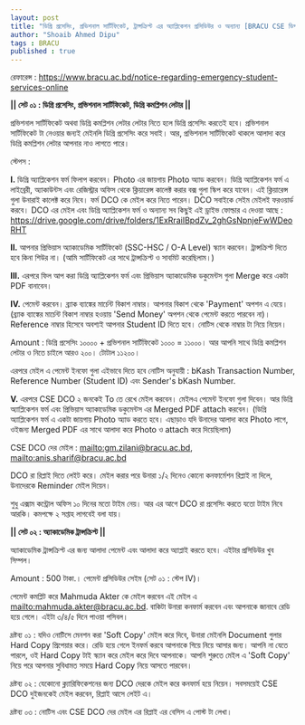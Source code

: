 ```yaml
---
layout: post
title: "ডিগ্রি প্রসেসিং, প্রভিশনাল সার্টিফিকেট, ট্রান্সক্রিপ্ট এর অ্যাপ্লিকেশন প্রসিডিউর ও অন্যান্য [BRACU CSE ডিপার্টমেন্ট]"
author: "Shoaib Ahmed Dipu"
tags : BRACU
published : true
---
```

রেফারেন্স : <https://www.bracu.ac.bd/notice-regarding-emergency-student-services-online>

__|| সেট ০১ : ডিগ্রি প্রসেসিং, প্রভিশনাল সার্টিফিকেট, ডিগ্রি কমপ্লিশন লেটার ||__

প্রভিশনাল সার্টিফিকেট অথবা ডিগ্রি কমপ্লিশন লেটার লেটার নিতে হলে ডিগ্রি প্রসেসিং করতেই হবে। প্রভিশনাল সার্টিফিকেট টা নেওয়ার জন্যই মেইনলি ডিগ্রি প্রসেসিং করে সবাই। আর, প্রভিশনাল সার্টিফিকেট থাকলে আলাদা করে ডিগ্রি কমপ্লিশন লেটার আপনার নাও লাগতে পারে। 

স্টেপস : 

__I.__ ডিগ্রি অ্যাপ্লিকেশন ফর্ম ফিলাপ করবেন। Photo এর জায়গায় Photo অ্যাড করবেন। ডিগ্রি অ্যাপ্লিকেশন ফর্ম এ লাইব্রেরী, অ্যাকাউন্টস এবং রেজিস্ট্রার অফিস থেকে ক্লিয়ারেন্স কালেক্ট করার বক্স গুলা স্কিপ করে যাবেন। এই ক্লিয়ারেন্স গুলা উনারাই কালেক্ট করে নিবে। ফর্ম DCO কে মেইল করে নিতে পারেন। DCO সবাইকে সেইম মেইলই ফরওয়ার্ড করবে। DCO এর মেইল এবং  ডিগ্রি অ্যাপ্লিকেশন ফর্ম ও অন্যান্য সব কিছুই এই ড্রাইভ ফোল্ডার এ দেওয়া আছে : <https://drive.google.com/drive/folders/1ExRraiIBpdZv_2ghGsNpnjeFwWDeoRHT>

__II.__ আপনার প্রিভিয়াস অ্যাকাডেমিক সার্টিফিকেট (SSC-HSC / O-A Level) স্ক্যান করবেন। ট্রান্সক্রিপ্ট দিতে হবে কিনা শিউর না। (আমি সার্টিফিকেট এর সাথে ট্রান্সক্রিপ্ট ও সাবমিট করেছিলাম।)

__III.__ এরপরে ফিল আপ করা ডিগ্রি অ্যাপ্লিকেশন ফর্ম এবং প্রিভিয়াস অ্যাকাডেমিক ডকুমেন্টস গুলা Merge করে একটা PDF বানাবেন। 

__IV.__ পেমেন্ট করবেন। ব্র্যাক ব্যাঙ্কের মার্চেন্ট বিকাশ নাম্বার। আপনার বিকাশ থেকে 'Payment' অপশন এ যেয়ে। (ব্র্যাক ব্যাঙ্কের মার্চেন্ট বিকাশ নাম্বার হওয়ায় 'Send Money' অপশন থেকে পেমেন্ট করতে পারবেন না)। Reference নাম্বার হিসেবে অবশ্যই আপনার Student ID দিতে হবে। নোটিস থেকে নাম্বার টা নিয়ে নিয়েন। 

Amount : ডিগ্রি প্রসেসিং ১০০০০ + প্রভিশনাল সার্টিফিকেট ১০০০ = ১১০০০। আর আপনি সাথে ডিগ্রি কমপ্লিশন লেটার ও নিতে চাইলে আরও ২০০। টোটাল ১১২০০। 

এরপরে মেইল এ পেমেন্ট ইনফো গুলা এইভাবে দিতে হবে নোটিস অনুযায়ী : bKash Transaction Number, Reference Number (Student ID) এবং Sender's bKash Number. 

__V.__ এরপরে CSE DCO ২ জনকেই To তে রেখে মেইল করবেন। মেইলএ পেমেন্ট ইনফো গুলা দিবেন। আর ডিগ্রি অ্যাপ্লিকেশন ফর্ম এবং প্রিভিয়াস অ্যাকাডেমিক ডকুমেন্টস এর Merged PDF attach করবেন। (ডিগ্রি অ্যাপ্লিকেশন ফর্ম এ একটা জায়গায় Photo অ্যাড করতে হবে। এছাড়াও যদি উনাদের আলাদা করে Photo লাগে, ওইজন্য Merged PDF এর সাথে আলাদা করে Photo ও attach করে দিয়েছিলাম) 

CSE DCO দের মেইল : <mailto:gm.zilani@bracu.ac.bd>, <mailto:anis.sharif@bracu.ac.bd>

DCO রা রিপ্লাই দিতে লেইট করে। মেইল করার পরে উনারা ১/২ দিনেও কোনো কনফার্মেশন রিপ্লাই না দিলে, উনাদেরকে Reminder মেইল দিয়েন। 

শুধু এক্সাম কন্ট্রোল অফিস ১০ দিনের মতো টাইম নেয়। আর এর আগে DCO রা প্রসেসিং করতে যতো টাইম নিবে আরকি। কমপক্ষে ২ সপ্তাহ লাগবেই বলা যায়। 


__|| সেট ০২ : অ্যাকাডেমিক ট্রান্সক্রিপ্ট ||__

অ্যাকাডেমিক ট্রান্সক্রিপ্ট এর জন্য আলাদা পেমেন্ট এবং আলাদা করে অ্যাপ্লাই করতে হবে। এইটার প্রসিডিউর খুব সিম্পল। 

Amount : 500 টাকা.।  পেমেন্ট প্রসিডিউর সেইম (সেট ০১ : স্টেপ IV)। 

পেমেন্ট কমপ্লিট করে Mahmuda Akter কে মেইল করবেন এই মেইল এ <mailto:mahmuda.akter@bracu.ac.bd>. বাকিটা উনারা কনফার্ম করবেন এবং আপনাকে জানাবে রেডি হয়ে গেলে। এইটা ৩/৪/৫ দিনে পাওয়া পসিবল। 



দ্রষ্টব্য ০১ : যদিও নোটিসে মেনশন করা 'Soft Copy' মেইল করে দিবে, উনারা মেইনলি Document গুলার Hard Copy প্রিপেয়ার করে। রেডি হয়ে গেলে ইনফর্ম করবে আপনাকে গিয়ে নিয়ে আসার জন্য। আপনি না যেতে পারলে, ওই Hard Copy টাই স্ক্যান করে মেইল করে দিবে আপনাকে। আপনি শুরুতে মেইল এ 'Soft Copy' নিয়ে পরে আপনার সুবিধামত সময়ে Hard Copy নিয়ে আসতে পারবেন। 

দ্রষ্টব্য ০২ : যেকোনো ক্ল্যারিফিকেশনের জন্য DCO দেরকে মেইল করে কনফার্ম হয়ে নিয়েন। সবসময়েই CSE DCO দুইজনকেই মেইল করবেন, রিপ্লাই আসে লেইট এ। 

দ্রষ্টব্য ০৩ : নোটিস এবং CSE DCO দের মেইল এর রিপ্লাই এর বেসিস এ পোস্ট টা লেখা। 
